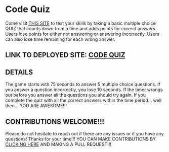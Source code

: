 # Code Quiz
Come visit [THIS SITE](https://mathcodes.github.io/Test-your-Coding-Skills-/index.html) to test your skills by taking a basic multiple choice QUIZ that counts down from a time
and adds points for correct answers. Users lose points for either not answering or answering incorrectly. Users can also lose time remaining for each wrong answer.

## LINK TO DEPLOYED SITE: [CODE QUIZ](https://github.com/mathcodes/Test-your-Coding-Skills-/index.html)

## DETAILS
The game starts with 75 seconds to answer 5 multiple choice questions. If you answer a question incorrectly, you lose 10 seconds. If the timer wrongs out before you answer all the questions you should try again. If you complete the quiz with all the correct answers within the time period... well then... YOU ARE AWESOME!!!

## CONTRIBUTIONS WELCOME!!!
Please do not hesitate to reach out if there are any issues or if you have any questions! Thanks for your time!!! YOU CAN MAKE CONTRIBUTIONS BY [CLICKING HERE](https://github.com/mathcodes/Test-your-Coding-Skills-/pulls) AND MAKING A PULL REQUEST!!!
